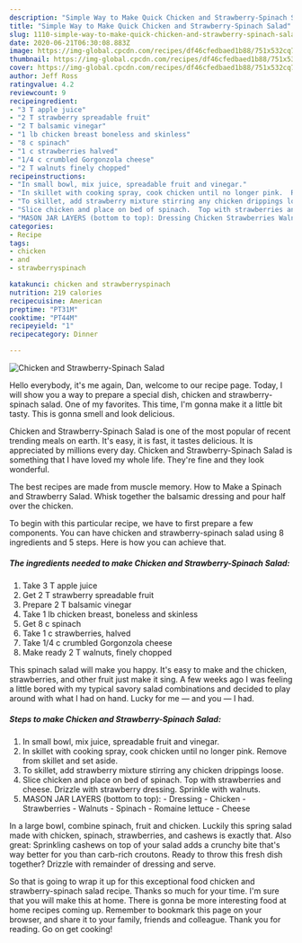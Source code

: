 ```yaml
---
description: "Simple Way to Make Quick Chicken and Strawberry-Spinach Salad"
title: "Simple Way to Make Quick Chicken and Strawberry-Spinach Salad"
slug: 1110-simple-way-to-make-quick-chicken-and-strawberry-spinach-salad
date: 2020-06-21T06:30:08.883Z
image: https://img-global.cpcdn.com/recipes/df46cfedbaed1b88/751x532cq70/chicken-and-strawberry-spinach-salad-recipe-main-photo.jpg
thumbnail: https://img-global.cpcdn.com/recipes/df46cfedbaed1b88/751x532cq70/chicken-and-strawberry-spinach-salad-recipe-main-photo.jpg
cover: https://img-global.cpcdn.com/recipes/df46cfedbaed1b88/751x532cq70/chicken-and-strawberry-spinach-salad-recipe-main-photo.jpg
author: Jeff Ross
ratingvalue: 4.2
reviewcount: 9
recipeingredient:
- "3 T apple juice"
- "2 T strawberry spreadable fruit"
- "2 T balsamic vinegar"
- "1 lb chicken breast boneless and skinless"
- "8 c spinach"
- "1 c strawberries halved"
- "1/4 c crumbled Gorgonzola cheese"
- "2 T walnuts finely chopped"
recipeinstructions:
- "In small bowl, mix juice, spreadable fruit and vinegar."
- "In skillet with cooking spray, cook chicken until no longer pink.  Remove from skillet and set aside."
- "To skillet, add strawberry mixture stirring any chicken drippings loose."
- "Slice chicken and place on bed of spinach.  Top with strawberries and cheese.  Drizzle with strawberry dressing.  Sprinkle with walnuts."
- "MASON JAR LAYERS (bottom to top): Dressing Chicken Strawberries Walnuts  Spinach Romaine lettuce Cheese"
categories:
- Recipe
tags:
- chicken
- and
- strawberryspinach

katakunci: chicken and strawberryspinach 
nutrition: 219 calories
recipecuisine: American
preptime: "PT31M"
cooktime: "PT44M"
recipeyield: "1"
recipecategory: Dinner

---
```



![Chicken and Strawberry-Spinach Salad](https://img-global.cpcdn.com/recipes/df46cfedbaed1b88/751x532cq70/chicken-and-strawberry-spinach-salad-recipe-main-photo.jpg)

Hello everybody, it's me again, Dan, welcome to our recipe page. Today, I will show you a way to prepare a special dish, chicken and strawberry-spinach salad. One of my favorites. This time, I'm gonna make it a little bit tasty. This is gonna smell and look delicious.

Chicken and Strawberry-Spinach Salad is one of the most popular of recent trending meals on earth. It's easy, it is fast, it tastes delicious. It is appreciated by millions every day. Chicken and Strawberry-Spinach Salad is something that I have loved my whole life. They're fine and they look wonderful.

The best recipes are made from muscle memory. How to Make a Spinach and Strawberry Salad. Whisk together the balsamic dressing and pour half over the chicken.


To begin with this particular recipe, we have to first prepare a few components. You can have chicken and strawberry-spinach salad using 8 ingredients and 5 steps. Here is how you can achieve that.

<!--inarticleads1-->

##### The ingredients needed to make Chicken and Strawberry-Spinach Salad:

1. Take 3 T apple juice
1. Get 2 T strawberry spreadable fruit
1. Prepare 2 T balsamic vinegar
1. Take 1 lb chicken breast, boneless and skinless
1. Get 8 c spinach
1. Take 1 c strawberries, halved
1. Take 1/4 c crumbled Gorgonzola cheese
1. Make ready 2 T walnuts, finely chopped


This spinach salad will make you happy. It&#39;s easy to make and the chicken, strawberries, and other fruit just make it sing. A few weeks ago I was feeling a little bored with my typical savory salad combinations and decided to play around with what I had on hand. Lucky for me — and you — I had. 

<!--inarticleads2-->

##### Steps to make Chicken and Strawberry-Spinach Salad:

1. In small bowl, mix juice, spreadable fruit and vinegar.
1. In skillet with cooking spray, cook chicken until no longer pink.  Remove from skillet and set aside.
1. To skillet, add strawberry mixture stirring any chicken drippings loose.
1. Slice chicken and place on bed of spinach.  Top with strawberries and cheese.  Drizzle with strawberry dressing.  Sprinkle with walnuts.
1. MASON JAR LAYERS (bottom to top): - Dressing - Chicken - Strawberries - Walnuts  - Spinach - Romaine lettuce - Cheese


In a large bowl, combine spinach, fruit and chicken. Luckily this spring salad made with chicken, spinach, strawberries, and cashews is exactly that. Also great: Sprinkling cashews on top of your salad adds a crunchy bite that&#39;s way better for you than carb-rich croutons. Ready to throw this fresh dish together? Drizzle with remainder of dressing and serve. 

So that is going to wrap it up for this exceptional food chicken and strawberry-spinach salad recipe. Thanks so much for your time. I'm sure that you will make this at home. There is gonna be more interesting food at home recipes coming up. Remember to bookmark this page on your browser, and share it to your family, friends and colleague. Thank you for reading. Go on get cooking!
